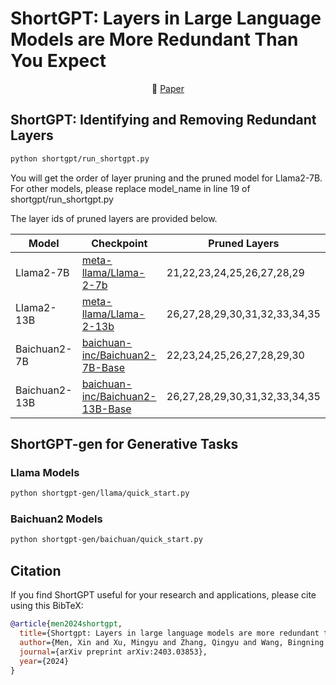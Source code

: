 # ShortGPT: Layers in Large Language Models are More Redundant Than You Expect
<p align="center">
  📄 <a href="https://arxiv.org/abs/2403.03853" target="_blank">Paper</a> 
</p>

## ShortGPT: Identifying and Removing Redundant Layers

```bash
python shortgpt/run_shortgpt.py
```

You will get the order of layer pruning and the pruned model for Llama2-7B.
For other models, please replace model_name in line 19 of shortgpt/run_shortgpt.py

The layer ids of pruned layers are provided below.

| Model | Checkpoint | Pruned Layers |
| --- | --- | --- |
| Llama2-7B | [meta-llama/Llama-2-7b](https://huggingface.co/meta-llama/Llama-2-7b) |  21,22,23,24,25,26,27,28,29 |
| Llama2-13B | [meta-llama/Llama-2-13b](https://huggingface.co/meta-llama/Llama-2-13b) | 26,27,28,29,30,31,32,33,34,35 |
| Baichuan2-7B | [baichuan-inc/Baichuan2-7B-Base](https://huggingface.co/baichuan-inc/Baichuan2-7B-Base) |  22,23,24,25,26,27,28,29,30 |
| Baichuan2-13B | [baichuan-inc/Baichuan2-13B-Base](https://huggingface.co/baichuan-inc/Baichuan2-13B-Base) |  26,27,28,29,30,31,32,33,34,35 |

## ShortGPT-gen for Generative Tasks

### Llama Models

```bash
python shortgpt-gen/llama/quick_start.py
```

### Baichuan2 Models

```bash
python shortgpt-gen/baichuan/quick_start.py
```

## Citation
If you find ShortGPT useful for your research and applications, please cite using this BibTeX:
```bib
@article{men2024shortgpt,
  title={Shortgpt: Layers in large language models are more redundant than you expect},
  author={Men, Xin and Xu, Mingyu and Zhang, Qingyu and Wang, Bingning and Lin, Hongyu and Lu, Yaojie and Han, Xianpei and Chen, Weipeng},
  journal={arXiv preprint arXiv:2403.03853},
  year={2024}
}
```